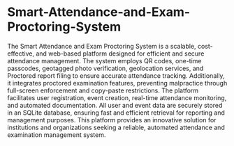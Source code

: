 # Smart-Attendance-and-Exam-Proctoring-System
The Smart Attendance and Exam Proctoring System is a scalable, cost-effective, and web-based platform designed for efficient and secure attendance management. The system employs QR codes, one-time passcodes, geotagged photo verification, geolocation services, and Proctored report filing to ensure accurate attendance tracking. Additionally, it integrates proctored examination features, preventing malpractice through full-screen enforcement and copy-paste restrictions. The platform facilitates user registration, event creation, real-time attendance monitoring, and automated documentation. All user and event data are securely stored in an SQLite database, ensuring fast and efficient retrieval for reporting and management purposes. This platform provides an innovative solution for institutions and organizations seeking a reliable, automated attendance and examination management system.
